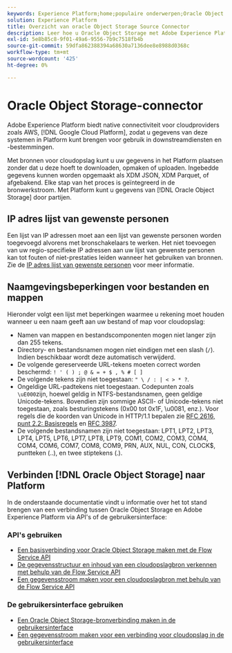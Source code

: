 ```yaml
---
keywords: Experience Platform;home;populaire onderwerpen;Oracle Object Storage;oracle object storage
solution: Experience Platform
title: Overzicht van oracle Object Storage Source Connector
description: Leer hoe u Oracle Object Storage met Adobe Experience Platform kunt verbinden via API's of de gebruikersinterface.
exl-id: 5e8b85c8-9f01-49a6-9556-7b9c7518fb4b
source-git-commit: 59dfa862388394a68630a7136dee8e8988d0368c
workflow-type: tm+mt
source-wordcount: '425'
ht-degree: 0%

---
```


# Oracle Object Storage-connector

Adobe Experience Platform biedt native connectiviteit voor cloudproviders zoals AWS, [!DNL Google Cloud Platform], zodat u gegevens van deze systemen in Platform kunt brengen voor gebruik in downstreamdiensten en -bestemmingen.

Met bronnen voor cloudopslag kunt u uw gegevens in het Platform plaatsen zonder dat u deze hoeft te downloaden, opmaken of uploaden. Ingebedde gegevens kunnen worden opgemaakt als XDM JSON, XDM Parquet, of afgebakend. Elke stap van het proces is geïntegreerd in de bronwerkstroom. Met Platform kunt u gegevens van [!DNL Oracle Object Storage] door partijen.

## IP adres lijst van gewenste personen

Een lijst van IP adressen moet aan een lijst van gewenste personen worden toegevoegd alvorens met bronschakelaars te werken. Het niet toevoegen van uw regio-specifieke IP adressen aan uw lijst van gewenste personen kan tot fouten of niet-prestaties leiden wanneer het gebruiken van bronnen. Zie de [IP adres lijst van gewenste personen](../../ip-address-allow-list.md) voor meer informatie.

## Naamgevingsbeperkingen voor bestanden en mappen

Hieronder volgt een lijst met beperkingen waarmee u rekening moet houden wanneer u een naam geeft aan uw bestand of map voor cloudopslag:

- Namen van mappen en bestandscomponenten mogen niet langer zijn dan 255 tekens.
- Directory- en bestandsnamen mogen niet eindigen met een slash (`/`). Indien beschikbaar wordt deze automatisch verwijderd.
- De volgende gereserveerde URL-tekens moeten correct worden beschermd: `! ' ( ) ; @ & = + $ , % # [ ]`
- De volgende tekens zijn niet toegestaan: `" \ / : | < > * ?`.
- Ongeldige URL-padtekens niet toegestaan. Codepunten zoals `\uE000`zijn, hoewel geldig in NTFS-bestandsnamen, geen geldige Unicode-tekens. Bovendien zijn sommige ASCII- of Unicode-tekens niet toegestaan, zoals besturingstekens (0x00 tot 0x1F, \u0081, enz.). Voor regels die de koorden van Unicode in HTTP/1.1 bepalen zie [RFC 2616, punt 2.2: Basisregels](https://www.ietf.org/rfc/rfc2616.txt) en [RFC 3987](https://www.ietf.org/rfc/rfc3987.txt).
- De volgende bestandsnamen zijn niet toegestaan: LPT1, LPT2, LPT3, LPT4, LPT5, LPT6, LPT7, LPT8, LPT9, COM1, COM2, COM3, COM4, COM4, COM6, COM7, COM8, COM9, PRN, AUX, NUL, CON, CLOCK$, puntteken (..), en twee stiptekens (.).

## Verbinden [!DNL Oracle Object Storage] naar Platform

In de onderstaande documentatie vindt u informatie over het tot stand brengen van een verbinding tussen Oracle Object Storage en Adobe Experience Platform via API&#39;s of de gebruikersinterface:

### API&#39;s gebruiken

- [Een basisverbinding voor Oracle Object Storage maken met de Flow Service API](../../tutorials/api/create/cloud-storage/oracle-object-storage.md)
- [De gegevensstructuur en inhoud van een cloudopslagbron verkennen met behulp van de Flow Service API](../../tutorials/api/explore/cloud-storage.md)
- [Een gegevensstroom maken voor een cloudopslagbron met behulp van de Flow Service API](../../tutorials/api/collect/cloud-storage.md)

### De gebruikersinterface gebruiken

- [Een Oracle Object Storage-bronverbinding maken in de gebruikersinterface](../../tutorials/ui/create/cloud-storage/oracle-object-storage.md)
- [Een gegevensstroom maken voor een verbinding voor cloudopslag in de gebruikersinterface](../../tutorials/ui/dataflow/batch/cloud-storage.md)
